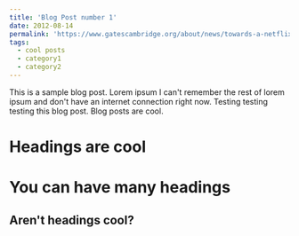 ```yaml
---
title: 'Blog Post number 1'
date: 2012-08-14
permalink: 'https://www.gatescambridge.org/about/news/towards-a-netflix-for-cancer-treatment/'
tags:
  - cool posts
  - category1
  - category2
---
```


This is a sample blog post. Lorem ipsum I can't remember the rest of lorem ipsum and don't have an internet connection right now. Testing testing testing this blog post. Blog posts are cool.

Headings are cool
======

You can have many headings
======

Aren't headings cool?
------
